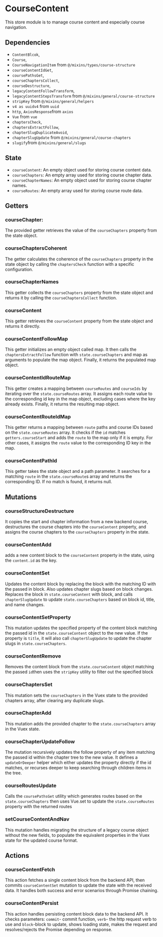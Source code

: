 CourseContent   
===============
This store module is to manage course content and especially course navigation.

## Dependencies
- `ContentBlcok`,
- `Course`,
- `CourseNavigationItem` from `@/mixins/types/course-structure`
- `courseContentIdGet`,
- `coursePathsGet`,
- `courseChaptersCollect`,
- `courseDestructure`,
- `legacyContentFollowTransform`,
- `legacyContentStepsTransform` from `@/mixins/general/course-structure`
- `stripKey` from `@/mixins/general/helpers`
- `v4 as uuidv4` from `uuid`
- `http`, `AxiosResponse`from `axios`
- `Vue` from `vue`
- `chaptersCheck`,
- `chaptersExtractFollow`,
- `chapterSlugDuplicateAvoid`,
- `chapterSlugUpdate` from `@/mixins/general/course-chapters`
- `slugify`from `@/mixins/general/slugs`

## State
- `courseContent`: An empty object used for storing course content data.
- `courseChapters`: An empty array used for storing course chapter data.
- `courseChapterNames`: An empty object used for storing course chapter names.
- `courseRoutes`: An empty array used for storing course route data.

## Getters

### courseChapter: 
The provided getter retrieves the value of the `courseChapters` property from the state object.

### courseChaptersCoherent
The getter calculates the coherence of the `courseChapters` property in the state object by calling the `chaptersCheck` function with a specific configuration.

### courseChapterNames
This getter collects the `courseChapters` property from the state object and returns it by calling the `courseChaptersCollect` function.

### courseContent
This getter retrieves the `courseContent` property from the state object and returns it directly.

### courseContentFollowMap
This getter initializes an empty object called map. It then calls the `chaptersExtractFollow` function with `state.courseChapters` and map as arguments to populate the map object. Finally, it returns the populated map object.

### courseContentIdRouteMap
This getter creates a mapping between `courseRoutes` and `courseIds` by iterating over the `state.courseRoutes` array. It assigns each route value to the corresponding id key in the map object, excluding cases where the key already exists. Finally, it returns the resulting map object.

### courseContentRouteIdMap
This getter  returns a mapping between `route` paths and course IDs based on the `state.courseRoutes` array. It checks if the `id` matches `getters.courseStart` and adds the `route` to the map only if it is empty. For other cases, it assigns the `route` value to the corresponding ID key in the map.

### courseContentPathId
This getter takes the state object and a path parameter. It searches for a matching `route` in the `state.courseRoute`s array and returns the corresponding ID. If no match is found, it returns null.

## Mutations

### courseStructureDestructure
It copies the start and chapter information from a new backend course, destructures the course chapters into the `courseContent` property, and assigns the course chapters to the `courseChapters` property in the state.

### courseContentAdd 
adds a new content block to the `courseContent` property in the state, using the `content.id` as the key.

### courseContentSet 
Updates the content block by replacing the block with the matching ID with the passed in block. Also updates chapter slugs based on block changes.
Replaces the block in `state.courseContent` with block, and calls `chapterSlugUpdate` to update `state.courseChapters` based on block id, title, and name changes.

### courseContentSetProperty
This mutation updates the specified property of the content block matching the passed id in the `state.courseContent` object to the new value. If the property is `title`, it will also call `chapterSlugUpdate` to update the chapter slugs in `state.courseChapters`.

### courseContentRemove
Removes the content block from the `state.courseContent` object matching the passed `id`then uses the `stripKey` utility to filter out the specified block

### courseChaptersSet
This mutation sets the `courseChapters` in the Vuex state to the provided chapters array, after clearing any duplicate slugs.

### courseChapterAdd
This mutation adds the provided chapter to the `state.courseChapters` array in the Vuex state.

### courseChapterUpdateFollow
The mutation recursively updates the follow property of any item matching the passed id within the chapter tree to the new value. It defines a `updateOrDeeper` helper which either updates the property directly if the id matches, or recurses deeper to keep searching through children items in the tree.

### courseRoutesUpdate
Calls the `coursePathsGet` utility which generates routes based on the `state.courseChapters` then uses Vue.set to update the `state.courseRoutes` property with the returned routes

### setCourseContentAndNav
This mutation handles migrating the structure of a legacy course object without the new fields, to populate the equivalent properties in the Vuex state for the updated course format.

## Actions

### courseContentFetch
This action fetches a single content block from the backend API, then commits `courseContentSet` mutation to update the state with the received data. It handles both success and error scenarios through Promise chaining.

### courseContentPersist  
This action handles persisting content block data to the backend API. It checks parameters: `commit`- commit function, `verb`- the http request verb to use and `block`-block to update, shows loading state, makes the request and resolves/rejects the Promise depending on response.